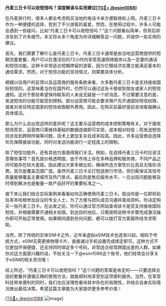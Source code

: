 **丹麦三日卡可以收短信吗？深度解读与实用建议[[TG💪+ @esim1088](https://t.me/s/esim1088)]**

在丹麦旅行时，很多人都会考虑购买当地的电话卡来方便联络和上网。丹麦三日卡作为一种便捷的选择，受到了不少游客的喜爱。然而，在使用过程中，许多人可能会遇到一些疑问，比如“丹麦三日卡可以收短信吗？”这个问题看似简单，但背后却涉及到了许多细节。本文将从多个角度为你详细解答这一问题，并提供一些实用的建议。

首先，我们需要了解什么是丹麦三日卡。丹麦三日卡通常是由当地运营商提供的短期流量套餐，用户可以在激活后的72小时内享受高速网络服务以及一定量的通话和短信功能。这种卡非常适合短期停留的游客，因为它既经济实惠又能满足基本的通信需求。然而，对于短信功能的支持情况，则需要具体分析。

根据以往用户的反馈以及运营商的服务条款来看，大多数丹麦三日卡是支持接收国际短信的。这意味着当你在国外时，仍然可以通过这张卡接收到朋友或家人的短信通知。这对于那些希望保持联系的人来说无疑是一个好消息。不过需要注意的是，发送短信的功能可能受到限制。部分运营商可能会要求用户先开通国际短信权限，或者对发往特定国家的短信收取额外费用。因此，在购买前最好提前咨询客服确认具体情况。

那么为什么会出现这样的差异呢？这主要与运营商的成本控制策略有关。对于接收短信而言，运营商只需维持基础的数据连接即可实现，成本相对较低；而发送短信则涉及到跨网传输等问题，技术上更加复杂且成本较高。因此，许多运营商会选择优先保障接收功能，同时对发送功能进行一定程度上的限制。

除了短信功能外，还有其他方面值得我们关注。例如，在选择丹麦三日卡时应该注意哪些事项？首先是价格透明度。由于市场上存在多种品牌和服务商，不同产品之间可能存在较大差距。因此建议大家多做比较，确保所选方案性价比高且无隐形消费。其次是覆盖范围广度。虽然丹麦三日卡主打短途旅行市场，但仍需保证其信号质量能够覆盖主要城市及热门景点。最后则是售后服务水平。一旦出现问题能够及时得到解决也是衡量一款产品好坏的重要标准之一。

接下来让我们结合实际案例来看看如何正确使用丹麦三日卡。假设你是一位即将前往哥本哈根参加会议的专业人士，为了方便与团队成员沟通并查阅资料，你决定购买一张丹麦三日卡。在出发之前，你可以通过官方网站查询该卡是否支持接收国际短信，并根据需要开通相关权限。到达目的地后，只需按照说明书步骤完成激活操作即可开始正常使用。如果期间遇到任何问题，都可以拨打官方客服热线寻求帮助。

当然，除了传统的实体SIM卡之外，近年来虚拟eSIM技术也逐渐兴起。相较于传统方式，eSIM无需更换物理卡片，直接通过手机设置完成绑定即可。这种方式不仅更加环保便捷，还支持同时绑定多个号码，非常适合经常跨国出差的人群。如果你对这方面感兴趣的话，不妨关注一下@esim1088这个账号，他们经常会分享关于eSIM的相关资讯哦！

综上所述，“丹麦三日卡可以收短信吗？”这个问题的答案是肯定的——只要选择合适的套餐并遵循正确的使用方法，就能顺利地享受到这项便利服务。当然，在享受科技带来便利的同时，我们也应该理性看待其中存在的局限性，并结合自身实际情况做出最佳决策。希望这篇文章能为大家提供更多参考价值！

[[TG💪+ @esim1088](https://t.me/s/esim1088) ![Image](https://i.postimg.cc/4NQfJmqS/Snipaste-2025-05-13-00-14-12.png)]